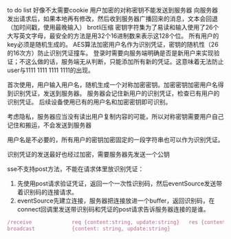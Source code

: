 to do list
好像不太需要cookie
用户加密的对称密钥不能发送到服务器
向服务器发出请求后，如果本地再有修改，然后收到服务器广播回来的消息，文本会回退（加时间戳，使用最晚输入）
brotli压缩
密钥字符集为了易读和输入使用了26个大写英文字母，最安全的方法是用32个16进制数来表示这128个位。
所有用户的key必须是随机生成的。
AES算法加密用户名作为识别凭证，密钥的随机性（26的16次方）防止识别凭证撞车。
登录时需要向服务端明确是否是新用户来实现验证；不这么做的话，服务端无从判断，只能添加所有新的凭证。这意味着无法防止user与1111 1111 1111 1111的出现。

首次使用，用户输入用户名，随机生成一个对称加密密钥。加密密钥加密用户名得到识别凭证，发送到服务器。
服务器会记住新用户的识别凭证，检查已有用户的识别凭证。
后续设备使用已有的用户名和加密密钥即可识别。

考虑隐私，服务器应当没有读出用户复制内容的可能，所以对称密钥需要用户自己记住和搬运，不会发送到服务器

用户名是不必要的，所有用户的密钥加密固定的一段字符串也可以作为识别凭证。

识别凭证的发送最好也经过加密，需要服务器先发送一个公钥

sse不支持post方法，不能在请求体里放识别凭证：
1. 先使用post请求验证凭证，返回一个一次性识别码，然后eventSource发送带着识别码的连接请求。
2. eventSource先建立连接，服务器把连接放进一个buffer，返回识别码，在connect回调里发送带识别码和凭证的post请求告诉服务器连接的是谁。
``` js
/receive             req {content:string, update:string}   res {content: 'got it'}
broadcast            {content: string, update:string}



```
